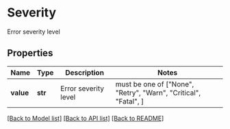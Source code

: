 # Severity

Error severity level

## Properties
Name | Type | Description | Notes
------------ | ------------- | ------------- | -------------
**value** | **str** | Error severity level |  must be one of ["None", "Retry", "Warn", "Critical", "Fatal", ]

[[Back to Model list]](../README.md#documentation-for-models) [[Back to API list]](../README.md#documentation-for-api-endpoints) [[Back to README]](../README.md)


